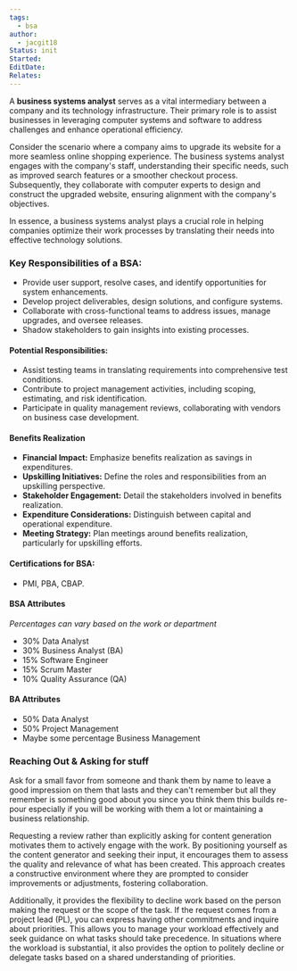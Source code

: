 ```yaml
---
tags:
  - bsa
author:
  - jacgit18
Status: init
Started: 
EditDate: 
Relates:
---
```


A **business systems analyst** serves as a vital intermediary between a company and its technology infrastructure. Their primary role is to assist businesses in leveraging computer systems and software to address challenges and enhance operational efficiency.

Consider the scenario where a company aims to upgrade its website for a more seamless online shopping experience. The business systems analyst engages with the company's staff, understanding their specific needs, such as improved search features or a smoother checkout process. Subsequently, they collaborate with computer experts to design and construct the upgraded website, ensuring alignment with the company's objectives.

In essence, a business systems analyst plays a crucial role in helping companies optimize their work processes by translating their needs into effective technology solutions.

### **Key Responsibilities of a BSA:**
- Provide user support, resolve cases, and identify opportunities for system enhancements.
- Develop project deliverables, design solutions, and configure systems.
- Collaborate with cross-functional teams to address issues, manage upgrades, and oversee releases.
- Shadow stakeholders to gain insights into existing processes.

#### **Potential Responsibilities:**
- Assist testing teams in translating requirements into comprehensive test conditions.
- Contribute to project management activities, including scoping, estimating, and risk identification.
- Participate in quality management reviews, collaborating with vendors on business case development.
#### Benefits Realization

- **Financial Impact:** Emphasize benefits realization as savings in expenditures.
- **Upskilling Initiatives:** Define the roles and responsibilities from an upskilling perspective.
- **Stakeholder Engagement:** Detail the stakeholders involved in benefits realization.
- **Expenditure Considerations:** Distinguish between capital and operational expenditure.
- **Meeting Strategy:** Plan meetings around benefits realization, particularly for upskilling efforts.
#### **Certifications for BSA:**
- PMI, PBA, CBAP.

#### **BSA Attributes**
*Percentages can vary based on the work or department*
- 30% Data Analyst
- 30% Business Analyst (BA)
- 15% Software Engineer
- 15% Scrum Master
- 10% Quality Assurance (QA)

#### **BA Attributes**
- 50% Data Analyst
- 50% Project Management
- Maybe some percentage Business Management

### Reaching Out & Asking for stuff 

Ask for a small favor from someone and thank them by name to leave a good impression on them that lasts and they can't remember but all they remember is something good about you since you think them this builds re-pour especially if you will be working with them a lot or maintaining a business relationship.

Requesting a review rather than explicitly asking for content generation motivates them to actively engage with the work. By positioning yourself as the content generator and seeking their input, it encourages them to assess the quality and relevance of what has been created. This approach creates a constructive environment where they are prompted to consider improvements or adjustments, fostering collaboration.

Additionally, it provides the flexibility to decline work based on the person making the request or the scope of the task. If the request comes from a project lead (PL), you can express having other commitments and inquire about priorities. This allows you to manage your workload effectively and seek guidance on what tasks should take precedence. In situations where the workload is substantial, it also provides the option to politely decline or delegate tasks based on a shared understanding of priorities.